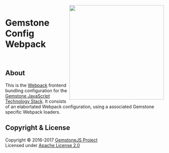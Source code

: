 
<img src="https://rawgit.com/gemstonejs/gemstone-artwork/master/gemstone-logo-white.svg" width="300" align="right" alt=""/>

Gemstone Config Webpack
=======================

<p/>
<img src="https://nodei.co/npm/gemstone-config-webpack.png?downloads=true&stars=true" alt=""/>
<p/>
<img src="https://david-dm.org/rse/gemstone-config-webpack.png" alt=""/>

About
-----

This is the [Webpack](http://webpack.js.org/) frontend bundling configuration for the
[Gemstone JavaScript Technology Stack](http://gemstonejs.com).
It consists of an elabortated Webpack configuration, using a associated Gemstone specific Webpack loaders.

Copyright &amp; License
-----------------------

Copyright &copy; 2016-2017 [GemstoneJS Project](http://gemstonejs.com)<br/>
Licensed under [Apache License 2.0](https://spdx.org/licenses/Apache-2.0)

